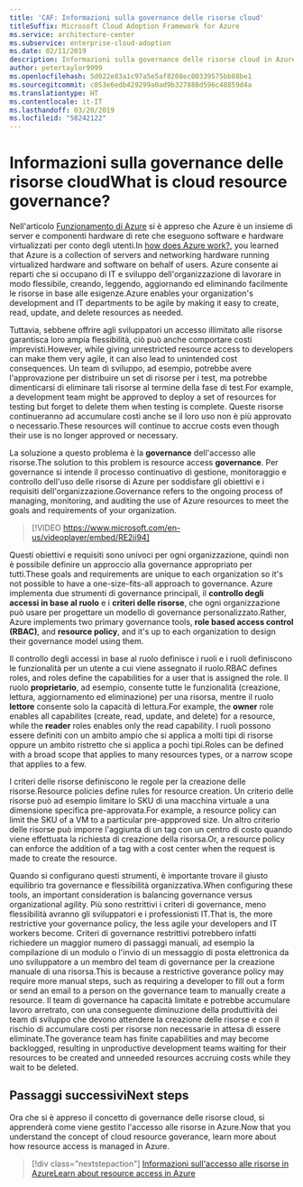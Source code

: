 ```yaml
---
title: 'CAF: Informazioni sulla governance delle risorse cloud'
titleSuffix: Microsoft Cloud Adoption Framework for Azure
ms.service: architecture-center
ms.subservice: enterprise-cloud-adoption
ms.date: 02/11/2019
description: Informazioni sulla governance delle risorse cloud in Azure
author: petertaylor9999
ms.openlocfilehash: 5d022e83a1c97a5e5af8208ec00339575bb88be1
ms.sourcegitcommit: c053e6edb429299a0ad9b327888d596c48859d4a
ms.translationtype: HT
ms.contentlocale: it-IT
ms.lasthandoff: 03/20/2019
ms.locfileid: "58242122"
---
```

<!-- markdownlint-disable MD026 -->

# <a name="what-is-cloud-resource-governance"></a><span data-ttu-id="62a59-103">Informazioni sulla governance delle risorse cloud</span><span class="sxs-lookup"><span data-stu-id="62a59-103">What is cloud resource governance?</span></span>

<span data-ttu-id="62a59-104">Nell'articolo [Funzionamento di Azure](what-is-azure.md) si è appreso che Azure è un insieme di server e componenti hardware di rete che eseguono software e hardware virtualizzati per conto degli utenti.</span><span class="sxs-lookup"><span data-stu-id="62a59-104">In [how does Azure work?](what-is-azure.md), you learned that Azure is a collection of servers and networking hardware running virtualized hardware and software on behalf of users.</span></span> <span data-ttu-id="62a59-105">Azure consente ai reparti che si occupano di IT e sviluppo dell'organizzazione di lavorare in modo flessibile, creando, leggendo, aggiornando ed eliminando facilmente le risorse in base alle esigenze.</span><span class="sxs-lookup"><span data-stu-id="62a59-105">Azure enables your organization's development and IT departments to be agile by making it easy to create, read, update, and delete resources as needed.</span></span>

<span data-ttu-id="62a59-106">Tuttavia, sebbene offrire agli sviluppatori un accesso illimitato alle risorse garantisca loro ampia flessibilità, ciò può anche comportare costi imprevisti.</span><span class="sxs-lookup"><span data-stu-id="62a59-106">However, while giving unrestricted resource access to developers can make them very agile, it can also lead to unintended cost consequences.</span></span> <span data-ttu-id="62a59-107">Un team di sviluppo, ad esempio, potrebbe avere l'approvazione per distribuire un set di risorse per i test, ma potrebbe dimenticarsi di eliminare tali risorse al termine della fase di test.</span><span class="sxs-lookup"><span data-stu-id="62a59-107">For example, a development team might be approved to deploy a set of resources for testing but forget to delete them when testing is complete.</span></span> <span data-ttu-id="62a59-108">Queste risorse continueranno ad accumulare costi anche se il loro uso non è più approvato o necessario.</span><span class="sxs-lookup"><span data-stu-id="62a59-108">These resources will continue to accrue costs even though their use is no longer approved or necessary.</span></span>

<span data-ttu-id="62a59-109">La soluzione a questo problema è la **governance** dell'accesso alle risorse.</span><span class="sxs-lookup"><span data-stu-id="62a59-109">The solution to this problem is resource access **governance**.</span></span> <span data-ttu-id="62a59-110">Per governance si intende il processo continuativo di gestione, monitoraggio e controllo dell'uso delle risorse di Azure per soddisfare gli obiettivi e i requisiti dell'organizzazione.</span><span class="sxs-lookup"><span data-stu-id="62a59-110">Governance refers to the ongoing process of managing, monitoring, and auditing the use of Azure resources to meet the goals and requirements of your organization.</span></span>

<!-- markdownlint-disable MD034 -->

> [!VIDEO https://www.microsoft.com/en-us/videoplayer/embed/RE2ii94]

<!-- markdownlint-enable MD034 -->

<span data-ttu-id="62a59-111">Questi obiettivi e requisiti sono univoci per ogni organizzazione, quindi non è possibile definire un approccio alla governance appropriato per tutti.</span><span class="sxs-lookup"><span data-stu-id="62a59-111">These goals and requirements are unique to each organization so it's not possible to have a one-size-fits-all approach to governance.</span></span> <span data-ttu-id="62a59-112">Azure implementa due strumenti di governance principali, il **controllo degli accessi in base al ruolo** e i **criteri delle risorse**, che ogni organizzazione può usare per progettare un modello di governance personalizzato.</span><span class="sxs-lookup"><span data-stu-id="62a59-112">Rather, Azure implements two primary governance tools, **role based access control (RBAC)**, and **resource policy**, and it's up to each organization to design their governance model using them.</span></span>

<span data-ttu-id="62a59-113">Il controllo degli accessi in base al ruolo definisce i ruoli e i ruoli definiscono le funzionalità per un utente a cui viene assegnato il ruolo.</span><span class="sxs-lookup"><span data-stu-id="62a59-113">RBAC defines roles, and roles define the capabilities for a user that is assigned the role.</span></span> <span data-ttu-id="62a59-114">Il ruolo **proprietario**, ad esempio, consente tutte le funzionalità (creazione, lettura, aggiornamento ed eliminazione) per una risorsa, mentre il ruolo **lettore** consente solo la capacità di lettura.</span><span class="sxs-lookup"><span data-stu-id="62a59-114">For example, the **owner** role enables all capabilites (create, read, update, and delete) for a resource, while the  **reader** roles enables only the read capability.</span></span> <span data-ttu-id="62a59-115">I ruoli possono essere definiti con un ambito ampio che si applica a molti tipi di risorse oppure un ambito ristretto che si applica a pochi tipi.</span><span class="sxs-lookup"><span data-stu-id="62a59-115">Roles can be defined with a broad scope that applies to many resources types, or a narrow scope that applies to a few.</span></span>

<span data-ttu-id="62a59-116">I criteri delle risorse definiscono le regole per la creazione delle risorse.</span><span class="sxs-lookup"><span data-stu-id="62a59-116">Resource policies define rules for resource creation.</span></span> <span data-ttu-id="62a59-117">Un criterio delle risorse può ad esempio limitare lo SKU di una macchina virtuale a una dimensione specifica pre-approvata.</span><span class="sxs-lookup"><span data-stu-id="62a59-117">For example, a resource policy can limit the SKU of a VM to a particular pre-appproved size.</span></span> <span data-ttu-id="62a59-118">Un altro criterio delle risorse può imporre l'aggiunta di un tag con un centro di costo quando viene effettuata la richiesta di creazione della risorsa.</span><span class="sxs-lookup"><span data-stu-id="62a59-118">Or, a resource policy can enforce the addition of a tag with a cost center when the request is made to create the resource.</span></span>

<span data-ttu-id="62a59-119">Quando si configurano questi strumenti, è importante trovare il giusto equilibrio tra governance e flessibilità organizzativa.</span><span class="sxs-lookup"><span data-stu-id="62a59-119">When configuring these tools, an important consideration is balancing governance versus organizational agility.</span></span> <span data-ttu-id="62a59-120">Più sono restrittivi i criteri di governance, meno flessibilità avranno gli sviluppatori e i professionisti IT.</span><span class="sxs-lookup"><span data-stu-id="62a59-120">That is, the more restrictive your governance policy, the less agile your developers and IT workers become.</span></span> <span data-ttu-id="62a59-121">Criteri di governance restrittivi potrebbero infatti richiedere un maggior numero di passaggi manuali, ad esempio la compilazione di un modulo o l'invio di un messaggio di posta elettronica da uno sviluppatore a un membro del team di governance per la creazione manuale di una risorsa.</span><span class="sxs-lookup"><span data-stu-id="62a59-121">This is because a restrictive goverance policy may require more manual steps, such as requiring a developer to fill out a form or send an email to a person on the governance team to manually create a resource.</span></span> <span data-ttu-id="62a59-122">Il team di governance ha capacità limitate e potrebbe accumulare lavoro arretrato, con una conseguente diminuzione della produttività dei team di sviluppo che devono attendere la creazione delle risorse e con il rischio di accumulare costi per risorse non necessarie in attesa di essere eliminate.</span><span class="sxs-lookup"><span data-stu-id="62a59-122">The goverance team has finite capabilities and may become backlogged, resulting in unproductive development teams waiting for their resources to be created and unneeded resources accruing costs while they wait to be deleted.</span></span>

## <a name="next-steps"></a><span data-ttu-id="62a59-123">Passaggi successivi</span><span class="sxs-lookup"><span data-stu-id="62a59-123">Next steps</span></span>

<span data-ttu-id="62a59-124">Ora che si è appreso il concetto di governance delle risorse cloud, si apprenderà come viene gestito l'accesso alle risorse in Azure.</span><span class="sxs-lookup"><span data-stu-id="62a59-124">Now that you understand the concept of cloud resource goverance, learn more about how resource access is managed in Azure.</span></span>

> [!div class="nextstepaction"]
> [<span data-ttu-id="62a59-125">Informazioni sull'accesso alle risorse in Azure</span><span class="sxs-lookup"><span data-stu-id="62a59-125">Learn about resource access in Azure</span></span>](azure-resource-access.md)
